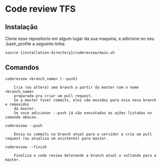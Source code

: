 <h1>Code review TFS</h1>

<h2>Instalação</h2>
Clone esse repositorio em algum lugar da sua maquina, e adicione no seu .bash_profile a seguinte linha:

<code>source {installation-directory}/codereview/main.sh</code>

<h2>Comandos</h2>

<code>codereview \<branch_name\> [--push]</code>

        Cria (ou altera) uma branch a partir da master com o nome <branch_name>
        preparada pra criar um pull request.
        Se a master tiver commits, eles são movidos para essa nova branch e removidos
        da master.
        Se voce adicionar --push já são executadas as ações listadas no comando abaixo.

<code>codereview --push</code>

        Envia os commits na branch atual para o servidor e cria um pull request (ou atualiza um existente) para master.

<code>codereview --finish</code>

        Finaliza o code review deletando a branch atual e voltando para a master.



